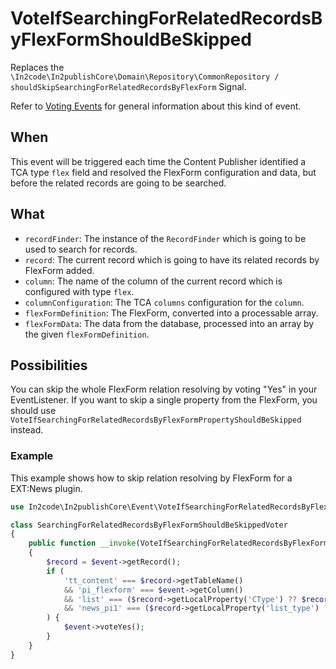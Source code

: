 # VoteIfSearchingForRelatedRecordsByFlexFormShouldBeSkipped

Replaces
the `\In2code\In2publishCore\Domain\Repository\CommonRepository / shouldSkipSearchingForRelatedRecordsByFlexForm`
Signal.

Refer to [Voting Events](Voting-Events.md) for general information about this kind of event.

## When

This event will be triggered each time the Content Publisher identified a TCA type `flex` field and resolved the
FlexForm configuration and data, but before the related records are going to be searched.

## What

* `recordFinder`: The instance of the `RecordFinder` which is going to be used to search for records.
* `record`: The current record which is going to have its related records by FlexForm added.
* `column`: The name of the column of the current record which is configured with type `flex`.
* `columnConfiguration`: The TCA `columns` configuration for the `column`.
* `flexFormDefinition`: The FlexForm, converted into a processable array.
* `flexFormData`: The data from the database, processed into an array by the given `flexFormDefinition`.

## Possibilities

You can skip the whole FlexForm relation resolving by voting "Yes" in your EventListener. If you want to skip a single
property from the FlexForm, you should use `VoteIfSearchingForRelatedRecordsByFlexFormPropertyShouldBeSkipped` instead.

### Example

This example shows how to skip relation resolving by FlexForm for a EXT:News plugin.

```php
use In2code\In2publishCore\Event\VoteIfSearchingForRelatedRecordsByFlexFormShouldBeSkipped;

class SearchingForRelatedRecordsByFlexFormShouldBeSkippedVoter
{
    public function __invoke(VoteIfSearchingForRelatedRecordsByFlexFormShouldBeSkipped $event): void
    {
        $record = $event->getRecord();
        if (
            'tt_content' === $record->getTableName()
            && 'pi_flexform' === $event->getColumn()
            && 'list' === ($record->getLocalProperty('CType') ?? $record->getForeignProperty('CType'))
            && 'news_pi1' === ($record->getLocalProperty('list_type') ?? $record->getForeignProperty('list_type'))
        ) {
            $event->voteYes();
        }
    }
}
```
